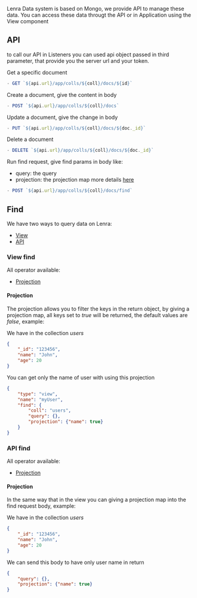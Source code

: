 Lenra Data system is based on Mongo, we provide API to manage these data.
You can access these data througt the API or in Application using the View component

## API

to call our API in Listeners you can used api object passed in third parameter, that provide you the server url and your token.

Get a specific document
```js
- GET `${api.url}/app/colls/${coll}/docs/${id}`
```
Create a document, give the content in body

```js
- POST `${api.url}/app/colls/${coll}/docs`
```
Update a document, give the change in body
```js
- PUT `${api.url}/app/colls/${coll}/docs/${doc._id}`
```

Delete a document
```js
- DELETE `${api.url}/app/colls/${coll}/docs/${doc._id}`
```

Run find request, give find params in body like:
  - query: the query
  - projection: the projection map more details [here](#apiProjection) 
```js
- POST `${api.url}/app/colls/${coll}/docs/find` 
```

## Find

We have two ways to query data on Lenra:

- [View](#ViewFind)
- [API](#APIFind)

### View find
<a name="ViewFind"></a>

All operator available:

- [Projection](#viewProjection)  

#### Projection
<a name="viewProjection"></a>

The projection allows you to filter the keys in the return object, by giving a projection map, all keys set to *true* will be returned, the default values are *false*, example:

We have in the collection *users*

```json
{
    "_id": "123456",
    "name": "John",
    "age": 20
}
```

You can get only the name of user with using this projection

```json
{
    "type": "view",
    "name": "myUser",
    "find": {
        "coll": "users",
        "query": {},
        "projection": {"name": true}
    }
}
```

### API find
<a name="APIFind"></a>

All operator available:
- [Projection](#apiProjection)  


#### Projection
<a name="apiProjection"></a>

In the same way that in the view you can giving a projection map into the find request body, example:

We have in the collection *users*

```json
{
    "_id": "123456",
    "name": "John",
    "age": 20
}
```

We can send this body to have only user name in return

```json
{
    "query": {},
    "projection": {"name": true}
}
```